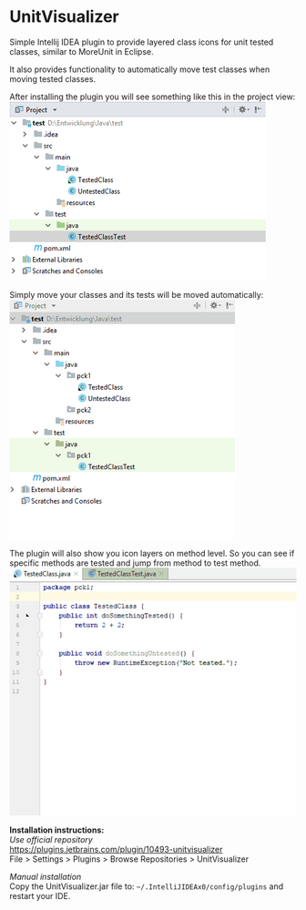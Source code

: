 # UnitVisualizer
Simple Intellij IDEA plugin to provide layered class icons for unit tested classes, similar to MoreUnit in Eclipse.  
 
It also provides functionality to automatically move test classes when moving tested classes.

After installing the plugin you will see something like this in the project view:  
![Alt text](/screenshots/Screenshot1.png?raw=true "Screenshot 1")

Simply move your classes and its tests will be moved automatically:  
![Alt text](/screenshots/Screenshot2.gif?raw=true "Screenshot 2")  

The plugin will also show you icon layers on method level. So you can see if specific methods are tested and jump from method to test method.  
![Alt text](/screenshots/Screenshot3.gif?raw=true "Screenshot 3")   
  
  
**Installation instructions:**  
*Use official repository*  
https://plugins.jetbrains.com/plugin/10493-unitvisualizer  
File > Settings > Plugins > Browse Repositories > UnitVisualizer  

*Manual installation*    
Copy the UnitVisualizer.jar file to: `~/.IntelliJIDEAx0/config/plugins` and restart your IDE.